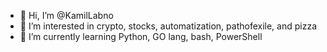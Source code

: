 - 👋 Hi, I’m @KamilLabno
- 👀 I’m interested in crypto, stocks, automatization, pathofexile, and pizza
- 🌱 I’m currently learning Python, GO lang, bash, PowerShell

<!---
kamilLabno/kamilLabno is a ✨ particular ✨ repository because its `README.md` (this file) appears on your GitHub profile.
You can click the Preview link to take a look at your changes.
--->
